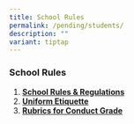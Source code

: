 ```yaml
---
title: School Rules
permalink: /pending/students/
description: ""
variant: tiptap
---
```

### **School Rules**
1.  **[School Rules &amp; Regulations](/files/schrules1.pdf)**<br>
2.  **[Uniform Etiquette](/files/schrules2.pdf)**<br>
3.  **[Rubrics for Conduct Grade](/files/schrules3.pdf)**